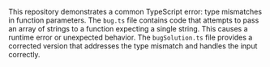 This repository demonstrates a common TypeScript error: type mismatches in function parameters. The `bug.ts` file contains code that attempts to pass an array of strings to a function expecting a single string. This causes a runtime error or unexpected behavior. The `bugSolution.ts` file provides a corrected version that addresses the type mismatch and handles the input correctly.
